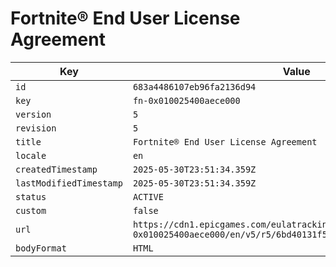 # Fortnite® End User License Agreement

| Key | Value |
| --- | ----- |
| `id` | `683a4486107eb96fa2136d94` |
| `key` | `fn-0x010025400aece000` |
| `version` | `5` |
| `revision` | `5` |
| `title` | `Fortnite® End User License Agreement` |
| `locale` | `en` |
| `createdTimestamp` | `2025-05-30T23:51:34.359Z` |
| `lastModifiedTimestamp` | `2025-05-30T23:51:34.359Z` |
| `status` | `ACTIVE` |
| `custom` | `false` |
| `url` | `https://cdn1.epicgames.com/eulatracking-download/fn-0x010025400aece000/en/v5/r5/6bd40131f559cf262d0f005de803ddec.pdf` |
| `bodyFormat` | `HTML` |
